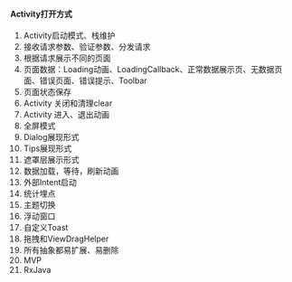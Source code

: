 #### Activity打开方式

1. Activity启动模式、栈维护
1. 接收请求参数、验证参数、分发请求
1. 根据请求展示不同的页面
1. 页面数据：Loading动画、LoadingCallback、正常数据展示页、无数据页面、错误页面、错误提示、Toolbar
1. 页面状态保存
1. Activity 关闭和清理clear
1. Activity 进入、退出动画
1. 全屏模式
1. Dialog展现形式
1. Tips展现形式
1. 遮罩层展示形式
1. 数据加载，等待，刷新动画
1. 外部Intent启动
1. 统计埋点
1. 主题切换
1. 浮动窗口
1. 自定义Toast
1. 拖拽和ViewDragHelper
1. 所有抽象都易扩展、易删除
1. MVP
1. RxJava